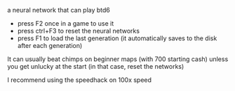 a neural network that can play btd6

- press F2 once in a game to use it
- press ctrl+F3 to reset the neural networks
- press F1 to load the last generation (it automatically saves to the disk after each generation)


It can usually beat chimps on beginner maps (with 700 starting cash) unless you get unlucky at the start (in that case, reset the networks)

I recommend using the speedhack on 100x speed
